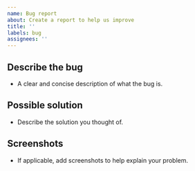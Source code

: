 ```yaml
---
name: Bug report
about: Create a report to help us improve
title: ''
labels: bug
assignees: ''
---
```


## **Describe the bug**

- A clear and concise description of what the bug is.

## **Possible solution**

- Describe the solution you thought of.

## **Screenshots**

- If applicable, add screenshots to help explain your problem.
